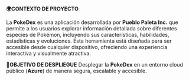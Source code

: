 
**🌍CONTEXTO DE PROYECTO**

La **PokeDex** es una aplicación desarrollada por **Pueblo Paleta Inc.** que permite a los usuarios explorar información detallada sobre diferentes especies de Pokémon, incluyendo sus características, habilidades, estadísticas y evoluciones. Esta herramienta está diseñada para ser accesible desde cualquier dispositivo, ofreciendo una experiencia interactiva y visualmente atractiva.


🎯**OBJETIVO DE DESPLIEGUE**
Desplegar la **PokeDex** en un entorno cloud público (**Azure**) de manera segura, escalable y accesible.
